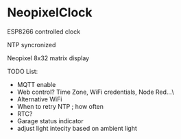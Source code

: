 # NeopixelClock
ESP8266 controlled clock

NTP syncronized

Neopixel 8x32 matrix display

TODO List:
 - MQTT enable
 - Web control? Time Zone, WiFi credentials, Node Red...\
 - Alternative WiFi
 - When to retry NTP ; how often
 - RTC?
 - Garage status indicator
 - adjust light intecity based on ambient light
